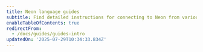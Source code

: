 ```yaml
---
title: Neon language guides
subtitle: Find detailed instructions for connecting to Neon from various languages
enableTableOfContents: true
redirectFrom:
  - /docs/guides/guides-intro
updatedOn: '2025-07-29T10:34:33.834Z'
---
```


<TechCards>

<a href="/docs/guides/dotnet-npgsql" title=".NET" description="Connect a .NET (C#) application to Neon" icon="dotnet"></a>

<a href="/docs/guides/elixir" title="Elixir" description="Connect an Elixir application to Neon" icon="elixir"></a>

<a href="/docs/guides/go" title="Go" description="Connect a Go application to Neon" icon="go"></a>

<a href="/docs/guides/java" title="Java" description="Connect a Java application to Neon" icon="java"></a>

<a href="/docs/guides/javascript" title="JavaScript" description="Connect a JavaScript application to Neon" icon="javascript"></a>

<a href="/docs/guides/python" title="Python" description="Connect a Python application to Neon" icon="python"></a>

<a href="/docs/guides/rust" title="Rust" description="Connect a Rust application to Neon" icon="rust"></a>

</TechCards>
